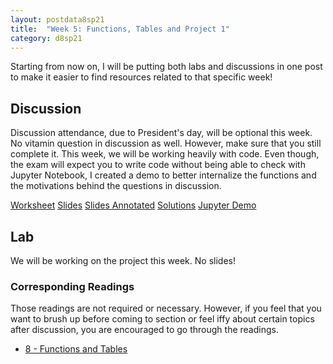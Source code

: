 ```yaml
---
layout: postdata8sp21
title:  "Week 5: Functions, Tables and Project 1"
category: d8sp21
---
```


Starting from now on, I will be putting both labs and discussions in one post to make it easier to find resources related to that specific week!

## Discussion

Discussion attendance, due to President's day, will be optional this week. No vitamin question in discussion as well. However, make sure that you still complete it. This week, we will be working heavily with code. Even though, the exam will expect you to write code without being able to check with Jupyter Notebook, I created a demo to better internalize the functions and the motivations behind the questions in discussion.

[Worksheet](https://docs.google.com/document/d/1GaNc4ezC7IFYSiyaiSv09S3fVukgEAd-4tQHUgOrTrU/edit)
[Slides](/assets/docs/d8-sp21-dis05.pdf)
[Slides Annotated](/assets/docs/d8-sp21-dis05sol.pdf)
[Solutions](http://data8.org/sp21/)
[Jupyter Demo](http://datahub.berkeley.edu/hub/user-redirect/git-sync?repo=https://github.com/Kevin-Miao/d8-sp21-dis-proj1)

## Lab

We will be working on the project this week. No slides!

### Corresponding Readings

Those readings are not required or necessary. However, if you feel that you want to brush up before coming to section or feel iffy about certain topics after discussion, you are encouraged to go through the readings.

- [8 - Functions and Tables](https://www.inferentialthinking.com/chapters/08/Functions_and_Tables.html)


